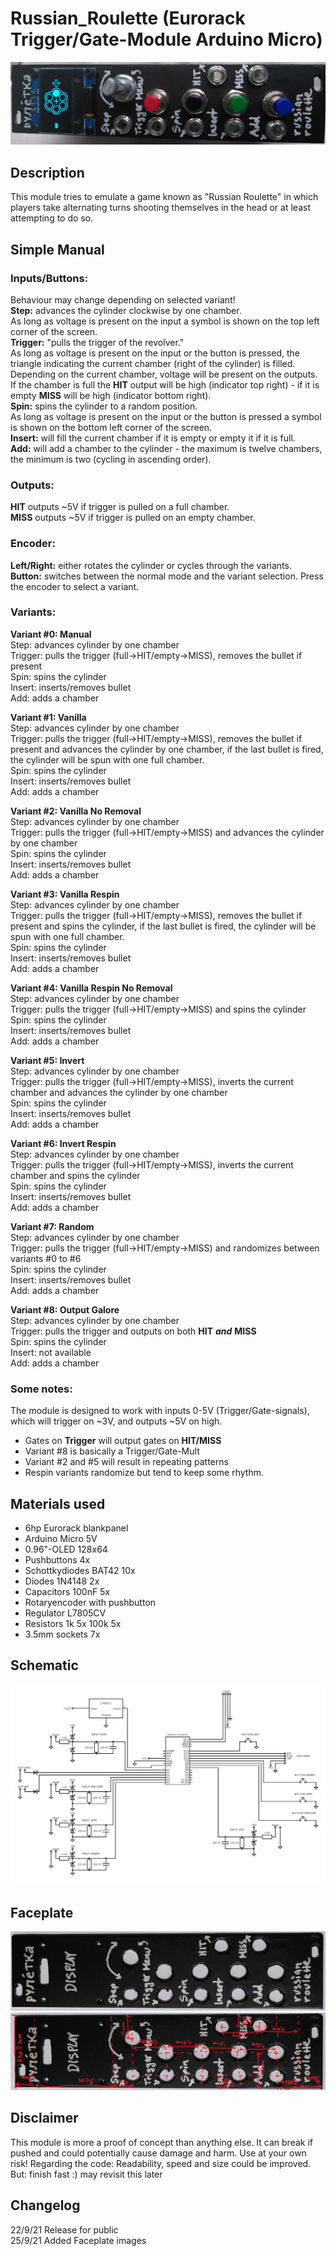# Russian_Roulette (Eurorack Trigger/Gate-Module Arduino Micro) 

![finished_module](https://github.com/MoldyTomato/Russian_Roulette/blob/main/module_finished.jpg)

## Description

This module tries to emulate a game known as \"Russian
Roulette\" in which players take alternating turns shooting
themselves in the head or at least attempting to do so.

## Simple Manual

### Inputs/Buttons:

Behaviour may change depending on selected variant!  
**Step:** advances the cylinder clockwise by one chamber.  
As long as voltage is present on the input a symbol is shown on the top left corner of the screen.  
**Trigger:** \"pulls the trigger of the revolver.\"  
As long as voltage is present on the input or the button is pressed, the triangle indicating the current chamber (right of the cylinder) is filled. Depending on the current chamber, voltage will be present on the outputs.  
If the chamber is full the **HIT** output will be high (indicator top right) - if it is empty **MISS** will be high (indicator bottom right).  
**Spin:** spins the cylinder to a random position.  
As long as voltage is present on the input or the button is pressed a symbol is shown on the bottom left corner of the screen.  
**Insert:** will fill the current chamber if it is empty or empty it if it is full.  
**Add:** will add a chamber to the cylinder - the maximum is twelve chambers, the minimum
is two (cycling in ascending order).

### Outputs:

**HIT** outputs ~5V if trigger is pulled on a full chamber.  
**MISS** outputs ~5V if trigger is pulled on an empty chamber.

### Encoder:

**Left/Right:** either rotates the cylinder or cycles through the variants.  
**Button:** switches between the normal mode and the variant selection. Press the encoder to select a variant.

### Variants:

**Variant \#0: Manual**  
Step: advances cylinder by one chamber  
Trigger: pulls the trigger (full->HIT/empty->MISS), removes the bullet if present  
Spin: spins the cylinder  
Insert: inserts/removes bullet  
Add: adds a chamber  

**Variant \#1: Vanilla**  
Step: advances cylinder by one chamber  
Trigger: pulls the trigger (full->HIT/empty->MISS), removes the bullet if present and advances the cylinder by one chamber, if the last bullet is fired, the cylinder will be spun with one full chamber.  
Spin: spins the cylinder  
Insert: inserts/removes bullet  
Add: adds a chamber  

**Variant \#2: Vanilla No Removal**  
Step: advances cylinder by one chamber  
Trigger: pulls the trigger (full->HIT/empty->MISS) and advances the cylinder by one chamber  
Spin: spins the cylinder  
Insert: inserts/removes bullet  
Add: adds a chamber  

**Variant \#3: Vanilla Respin**  
Step: advances cylinder by one chamber  
Trigger: pulls the trigger (full->HIT/empty->MISS), removes the bullet if present and spins the cylinder, if the last bullet is fired, the cylinder will be spun with one full
chamber.  
Spin: spins the cylinder  
Insert: inserts/removes bullet  
Add: adds a chamber  

**Variant \#4: Vanilla Respin No Removal**  
Step: advances cylinder by one chamber  
Trigger: pulls the trigger (full->HIT/empty->MISS) and spins the cylinder  
Spin: spins the cylinder  
Insert: inserts/removes bullet  
Add: adds a chamber  

**Variant \#5: Invert**  
Step: advances cylinder by one chamber  
Trigger: pulls the trigger (full->HIT/empty->MISS), inverts the current chamber and advances the cylinder by one chamber  
Spin: spins the cylinder  
Insert: inserts/removes bullet  
Add: adds a chamber  

**Variant \#6: Invert Respin**  
Step: advances cylinder by one chamber  
Trigger: pulls the trigger (full->HIT/empty->MISS), inverts the current chamber and spins the cylinder  
Spin: spins the cylinder  
Insert: inserts/removes bullet  
Add: adds a chamber  

**Variant \#7: Random**  
Step: advances cylinder by one chamber  
Trigger: pulls the trigger (full->HIT/empty->MISS) and randomizes between variants \#0 to \#6  
Spin: spins the cylinder  
Insert: inserts/removes bullet  
Add: adds a chamber  

**Variant \#8: Output Galore**  
Step: advances cylinder by one chamber  
Trigger: pulls the trigger and outputs on both **HIT** ***and*** **MISS**  
Spin: spins the cylinder  
Insert: not available  
Add: adds a chamber  

### Some notes:

The module is designed to work with inputs 0-5V (Trigger/Gate-signals), which will trigger on ~3V, and outputs ~5V on high.  
- Gates on **Trigger** will output gates on **HIT/MISS**
- Variant \#8 is basically a Trigger/Gate-Mult
- Variant \#2 and \#5 will result in repeating patterns
- Respin variants randomize but tend to keep some rhythm.

## Materials used

- 6hp Eurorack blankpanel
- Arduino Micro 5V
- 0.96\"-OLED 128x64
- Pushbuttons 4x
- Schottkydiodes BAT42 10x
- Diodes 1N4148 2x
- Capacitors 100nF 5x
- Rotaryencoder with pushbutton
- Regulator L7805CV
- Resistors 1k 5x 100k 5x
- 3.5mm sockets 7x

## Schematic

![schematic](https://github.com/MoldyTomato/Russian_Roulette/blob/main/schematic.png)

## Faceplate

![faceplate](https://github.com/MoldyTomato/Russian_Roulette/blob/main/faceplate.jpg)
![faceplate_dimensions](https://github.com/MoldyTomato/Russian_Roulette/blob/main/faceplate_markings.jpg)

## Disclaimer

This module is more a proof of concept than anything else. It can break if pushed and could potentially cause damage and harm. Use at your own risk!
Regarding the code: Readability, speed and size could be improved. But: finish fast :) may revisit this later 

## Changelog

22/9/21 Release for public  
25/9/21 Added Faceplate images
